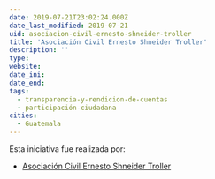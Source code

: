 ```yaml
---
date: 2019-07-21T23:02:24.000Z
date_last_modified: 2019-07-21
uid: asociacion-civil-ernesto-shneider-troller
title: 'Asociación Civil Ernesto Shneider Troller'
description: ''
type: 
website: 
date_ini: 
date_end: 
tags:
  - transparencia-y-rendicion-de-cuentas
  - participación-ciudadana
cities: 
  - Guatemala
---
```


Esta iniciativa fue realizada por:

- [Asociación Civil Ernesto Shneider Troller](/organizaciones/asociacion-civil-ernesto-shneider-troller)
